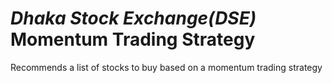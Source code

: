 # *Dhaka Stock Exchange(DSE)* Momentum Trading Strategy
Recommends a list of stocks to buy based on a momentum trading strategy
